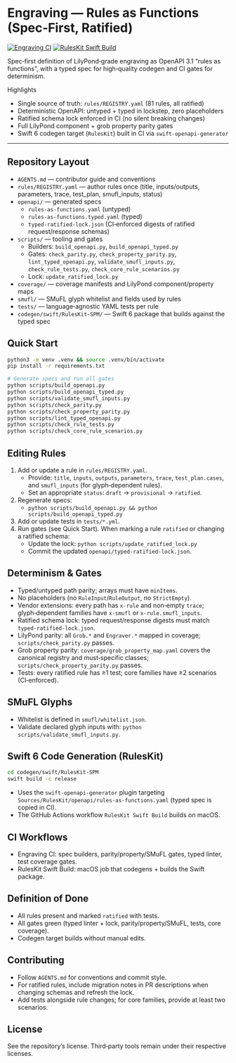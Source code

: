 # Engraving — Rules as Functions (Spec‑First, Ratified)

[![Engraving CI](https://github.com/Fountain-Coach/Engraving/actions/workflows/ci.yml/badge.svg)](https://github.com/Fountain-Coach/Engraving/actions/workflows/ci.yml)
[![RulesKit Swift Build](https://github.com/Fountain-Coach/Engraving/actions/workflows/ruleskit.yml/badge.svg)](https://github.com/Fountain-Coach/Engraving/actions/workflows/ruleskit.yml)

Spec‑first definition of LilyPond‑grade engraving as OpenAPI 3.1 “rules as functions”, with a typed spec for high‑quality codegen and CI gates for determinism.

Highlights
- Single source of truth: `rules/REGISTRY.yaml` (81 rules, all ratified)
- Deterministic OpenAPI: untyped + typed in lockstep, zero placeholders
- Ratified schema lock enforced in CI (no silent breaking changes)
- Full LilyPond component + grob property parity gates
- Swift 6 codegen target (`RulesKit`) built in CI via `swift-openapi-generator`

---

## Repository Layout
- `AGENTS.md` — contributor guide and conventions
- `rules/REGISTRY.yaml` — author rules once (title, inputs/outputs, parameters, trace, test_plan, smufl_inputs, status)
- `openapi/` — generated specs
  - `rules-as-functions.yaml` (untyped)
  - `rules-as-functions.typed.yaml` (typed)
  - `typed-ratified-lock.json` (CI‑enforced digests of ratified request/response schemas)
- `scripts/` — tooling and gates
  - Builders: `build_openapi.py`, `build_openapi_typed.py`
  - Gates: `check_parity.py`, `check_property_parity.py`, `lint_typed_openapi.py`, `validate_smufl_inputs.py`, `check_rule_tests.py`, `check_core_rule_scenarios.py`
  - Lock: `update_ratified_lock.py`
- `coverage/` — coverage manifests and LilyPond component/property maps
- `smufl/` — SMuFL glyph whitelist and fields used by rules
- `tests/` — language‑agnostic YAML tests per rule
- `codegen/swift/RulesKit-SPM/` — Swift 6 package that builds against the typed spec

## Quick Start
```bash
python3 -m venv .venv && source .venv/bin/activate
pip install -r requirements.txt

# Generate specs and run all gates
python scripts/build_openapi.py
python scripts/build_openapi_typed.py
python scripts/validate_smufl_inputs.py
python scripts/check_parity.py
python scripts/check_property_parity.py
python scripts/lint_typed_openapi.py
python scripts/check_rule_tests.py
python scripts/check_core_rule_scenarios.py
```

## Editing Rules
1) Add or update a rule in `rules/REGISTRY.yaml`.
   - Provide: `title`, `inputs`, `outputs`, `parameters`, `trace`, `test_plan.cases`, and `smufl_inputs` (for glyph‑dependent rules).
   - Set an appropriate `status`: `draft` → `provisional` → `ratified`.
2) Regenerate specs:
   - `python scripts/build_openapi.py && python scripts/build_openapi_typed.py`
3) Add or update tests in `tests/*.yml`.
4) Run gates (see Quick Start). When marking a rule `ratified` or changing a ratified schema:
   - Update the lock: `python scripts/update_ratified_lock.py`
   - Commit the updated `openapi/typed-ratified-lock.json`.

## Determinism & Gates
- Typed/untyped path parity; arrays must have `minItems`.
- No placeholders (no `RuleInput`/`RuleOutput`, no `StrictEmpty`).
- Vendor extensions: every path has `x-rule` and non‑empty `trace`; glyph‑dependent families have `x-smufl` or `x-rule.smufl_inputs`.
- Ratified schema lock: typed request/response digests must match `typed-ratified-lock.json`.
- LilyPond parity: all `Grob.*` and `Engraver.*` mapped in coverage; `scripts/check_parity.py` passes.
- Grob property parity: `coverage/grob_property_map.yaml` covers the canonical registry and must‑specific classes; `scripts/check_property_parity.py` passes.
- Tests: every ratified rule has ≥1 test; core families have ≥2 scenarios (CI‑enforced).

## SMuFL Glyphs
- Whitelist is defined in `smufl/whitelist.json`.
- Validate declared glyph inputs with: `python scripts/validate_smufl_inputs.py`.

## Swift 6 Code Generation (RulesKit)
```bash
cd codegen/swift/RulesKit-SPM
swift build -c release
```
- Uses the `swift-openapi-generator` plugin targeting `Sources/RulesKit/openapi/rules-as-functions.yaml` (typed spec is copied in CI).
- The GitHub Actions workflow `RulesKit Swift Build` builds on macOS.

## CI Workflows
- Engraving CI: spec builders, parity/property/SMuFL gates, typed linter, test coverage gates.
- RulesKit Swift Build: macOS job that codegens + builds the Swift package.

## Definition of Done
- All rules present and marked `ratified` with tests.
- All gates green (typed linter + lock, parity/property/SMuFL, tests, core coverage).
- Codegen target builds without manual edits.

## Contributing
- Follow `AGENTS.md` for conventions and commit style.
- For ratified rules, include migration notes in PR descriptions when changing schemas and refresh the lock.
- Add tests alongside rule changes; for core families, provide at least two scenarios.

## License
See the repository’s license. Third‑party tools remain under their respective licenses.
